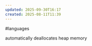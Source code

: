 ```yaml
---
updated: 2025-09-30T16:17
created: 2025-08-11T11:39
---
```

#languages 

automatically deallocates heap memory
